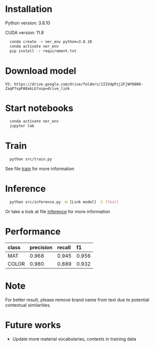 # Installation
Python version: 3.8.10

CUDA version: 11.8
```bash
  conda create -n ner_env python=3.8.10 
  conda activate ner_env
  pip install -r requirement.txt
```

# Download model
```
V5: https://drive.google.com/drive/folders/1IIVdpPzj2FjWY0800-ZaqP7vpPA8akLG?usp=drive_link
```
# Start notebooks
```bash
  conda activate ner_env
  jupyter lab
```

# Train
```bash
  python src/train.py
```
See file [train](./notebooks/train.ipynb) for more information

# Inference
```bash
  python src/inference.py -m [Link model] -t [Text]
```
Or take a look at file [inference](./notebooks/inference.ipynb) for more information

# Performance 
| class     | precision| recall   |f1     |
| :-------- | :------- | :------- |:------|
| MAT       | 0.968    | 0.945    | 0.956 |
| COLOR     | 0.980    | 0.889    | 0.932 |

# Note
For better result, please remove brand name from text due to  potential contextual similarities.

# Future works
- Update more material vocabularies, contexts in training data

